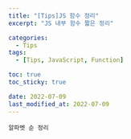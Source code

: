 ```yaml
---
title: "[Tips]JS 함수 정리"
excerpt: "JS 내부 함수 짧은 정리"

categories:
  - Tips
tags:
  - [Tips, JavaScript, Function]

toc: true
toc_sticky: true

date: 2022-07-09
last_modified_at: 2022-07-09
---
```


`알파벳 순 정리`
